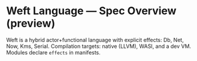 # Weft Language — Spec Overview (preview)
Weft is a hybrid actor+functional language with explicit effects: Db, Net, Now, Kms, Serial.
Compilation targets: native (LLVM), WASI, and a dev VM. Modules declare `effects` in manifests.
